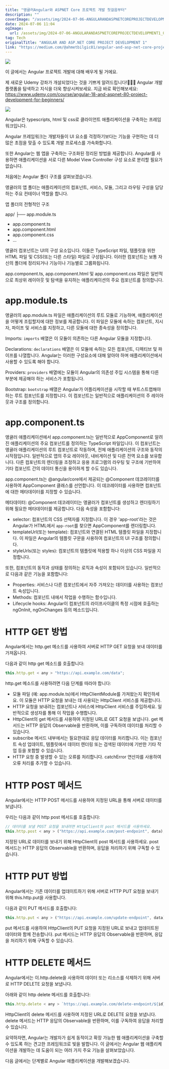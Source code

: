```yaml
---
title: "앵귤러Angular와 ASPNET Core 프로젝트 개발 첫걸음부터"
description: ""
coverImage: "/assets/img/2024-07-06-ANGULARANDASPNETCOREPROJECTDEVELOPMENT1_0.png"
date: 2024-07-06 11:04
ogImage:
  url: /assets/img/2024-07-06-ANGULARANDASPNETCOREPROJECTDEVELOPMENT1_0.png
tag: Tech
originalTitle: "ANGULAR AND ASP.NET CORE PROJECT DEVELOPMENT 1"
link: "https://medium.com/@ahmetbilgic81/angular-and-asp-net-core-project-development-1-44cbf3911708"
---
```


![](/assets/img/2024-07-06-ANGULARANDASPNETCOREPROJECTDEVELOPMENT1_0.png)

이 글에서는 Angular 프로젝트 개발에 대해 배우게 될 거에요.

제 새로운 Udemy 강좌가 개설되었다는 것을 기쁘게 알려드립니다!🎥🌟🚀 Angular 개발 플랫폼을 탐색하고 지식을 더욱 향상시켜보세요. 지금 바로 확인해보세요: https://www.udemy.com/course/angular-18-and-aspnet-80-project-development-for-beginners/

![](/assets/img/2024-07-06-ANGULARANDASPNETCOREPROJECTDEVELOPMENT1_1.png)

<div class="content-ad"></div>

Angular은 typescripts, html 및 css로 클라이언트 애플리케이션을 구축하는 프레임워크입니다.

Angular 프레임워크는 개발자들이 UI 요소를 걱정하기보다는 기능을 구현하는 데 더 많은 초점을 맞출 수 있도록 개발 프로세스를 가속화합니다.

또한 Angular는 웹 앱을 구축하는 구조화된 정리된 방법을 제공합니다. Angular를 사용하면 애플리케이션을 서로 다른 Model View Controller 구성 요소로 분리할 필요가 없습니다.

처음에는 Angular 폴더 구조를 살펴보겠습니다.

<div class="content-ad"></div>

앵귤러의 앱 폴더는 애플리케이션의 컴포넌트, 서비스, 모듈, 그리고 라우팅 구성을 담당하는 주요 컨테이너 역할을 합니다.

앱 폴더의 전형적인 구조

app/
├── app.module.ts

<div class="content-ad"></div>

- app.component.ts
- app.component.html
- app.component.css
- ...

<div class="content-ad"></div>

앵귤러 컴포넌트는 UI의 구성 요소입니다. 이들은 TypeScript 파일, 템플릿을 위한 HTML 파일 및 CSS(또는 다른 스타일) 파일로 구성됩니다. 이러한 컴포넌트는 보통 자신의 폴더에 정리되거나 기능이나 기능별로 그룹화됩니다.

app.component.ts, app.component.html 및 app.component.css 파일은 일반적으로 최상위 레이아웃 및 탐색을 유지하는 애플리케이션의 주요 컴포넌트를 정의합니다.

# app.module.ts

앵귤러의 app.module.ts 파일은 애플리케이션의 루트 모듈로 기능하며, 애플리케이션을 어떻게 조립할지에 대한 정보를 제공합니다. 이 파일은 모듈에 속하는 컴포넌트, 지시자, 파이프 및 서비스를 지정하고, 다른 모듈에 대한 종속성을 정의합니다.

<div class="content-ad"></div>

Imports: `imports` 배열은 이 모듈이 의존하는 다른 Angular 모듈을 지정합니다.

Declarations: `declarations` 배열은 이 모듈에 속하는 모든 컴포넌트, 디렉티브 및 파이프를 나열합니다. Angular는 이러한 구성요소에 대해 알아야 하며 애플리케이션에서 사용할 수 있도록 해야 합니다.

Providers: `providers` 배열에는 모듈이 Angular의 의존성 주입 시스템을 통해 다른 부분에 제공해야 하는 서비스가 포함됩니다.

Bootstrap: `bootstrap` 배열은 Angular가 어플리케이션을 시작할 때 부트스트랩해야 하는 루트 컴포넌트를 지정합니다. 이 컴포넌트는 일반적으로 애플리케이션의 주 레이아웃과 구조를 정의합니다.

<div class="content-ad"></div>

# app.component.ts

앵귤러 애플리케이션에서 app.component.ts는 일반적으로 AppComponent로 알려진 애플리케이션의 주요 컴포넌트를 정의하는 TypeScript 파일입니다. 이 컴포넌트는 앵귤러 애플리케이션의 루트 컴포넌트로 작동하며, 전체 애플리케이션의 구조와 동작의 시작점입니다. 일반적으로 앱의 주요 레이아웃, 내비게이션 및 다른 전역 요소를 보유합니다. 다른 컴포넌트의 렌더링을 조정하고 응용 프로그램의 라우팅 및 구조에 기반하여 기타 컴포넌트 간의 데이터 통신을 용이하게 할 수도 있습니다.

app.component.ts는 @angular/core에서 제공되는 @Component 데코레이터를 사용하여 AppComponent 클래스를 선언합니다. 이 데코레이터를 사용하면 컴포넌트에 대한 메타데이터를 지정할 수 있습니다.

메타데이터: @Component 데코레이터는 앵귤러가 컴포넌트를 생성하고 렌더링하기 위해 필요한 메타데이터를 제공합니다. 다음 속성을 포함합니다:

<div class="content-ad"></div>

- selector: 컴포넌트의 CSS 선택자를 지정합니다. 이 경우 'app-root'라는 것은 Angular가 HTML에서 `app-root`를 찾으면 AppComponent를 렌더링합니다.
- templateUrl(또는 template): 컴포넌트와 연결된 HTML 템플릿 파일을 지정합니다. 이 파일은 Angular의 템플릿 구문을 사용하여 컴포넌트의 UI 구조를 정의합니다.
- styleUrls(또는 styles): 컴포넌트의 템플릿에 적용할 하나 이상의 CSS 파일을 지정합니다.

또한, 컴포넌트의 동작과 상태를 정의하는 로직과 속성이 포함되어 있습니다. 일반적으로 다음과 같은 기능을 포함합니다:

- Properties: 서비스나 다른 컴포넌트에서 자주 가져오는 데이터를 사용하는 컴포넌트 속성입니다.
- Methods: 컴포넌트 내에서 작업을 수행하는 함수입니다.
- Lifecycle hooks: Angular이 컴포넌트의 라이프사이클의 특정 시점에 호출하는 ngOnInit, ngOnChanges 등의 메소드입니다.

# HTTP GET 방법

<div class="content-ad"></div>

Angular에서는 http.get 메소드를 사용하여 서버로 HTTP GET 요청을 보내 데이터를 가져옵니다.

다음과 같이 http get 메소드를 호출합니다:

```js
this.http.get < any > "https://api.example.com/data";
```

http.get 메소드를 사용하려면 다음 단계를 따라야 합니다:

<div class="content-ad"></div>

- 모듈 파일 (예: app.module.ts)에서 HttpClientModule를 가져왔는지 확인하세요. 이 모듈은 HTTP 요청을 보내는 데 사용되는 HttpClient 서비스를 제공합니다.
- HTTP 요청을 보내려는 컴포넌트나 서비스에 HttpClient 서비스를 주입하세요. 일반적으로 생성자를 통해 이 작업을 수행합니다.
- HttpClient의 get 메서드를 사용하여 지정된 URL로 GET 요청을 보냅니다. get 메서드는 HTTP 응답의 Observable을 반환하며, 이를 구독하여 데이터를 처리할 수 있습니다.
- subscribe 메서드 내부에서는 필요한대로 응답 데이터를 처리합니다. 이는 컴포넌트 속성 업데이트, 템플릿에서 데이터 렌더링 또는 검색된 데이터에 기반한 기타 작업 등을 포함할 수 있습니다.
- HTTP 요청 중 발생할 수 있는 오류를 처리합니다. catchError 연산자를 사용하여 오류 처리를 추가할 수 있습니다.

# HTTP POST 메서드

Angular에서는 HTTP POST 메서드를 사용하여 지정된 URL을 통해 서버로 데이터를 보냅니다.

우리는 다음과 같이 http post 메서드를 호출합니다:

<div class="content-ad"></div>

```js
// 데이터를 보낼 POST 요청을 보내려면 HttpClient의 post 메서드를 사용하세요.
this.http.post < any > ("https://api.example.com/post-endpoint", data);
```

지정된 URL로 데이터를 보내기 위해 HttpClient의 post 메서드를 사용하세요. post 메서드는 HTTP 응답의 Observable을 반환하며, 응답을 처리하기 위해 구독할 수 있습니다.

# HTTP PUT 방법

Angular에서는 기존 데이터를 업데이트하기 위해 서버로 HTTP PUT 요청을 보내기 위해 this.http.put을 사용합니다.

<div class="content-ad"></div>

다음과 같이 PUT 메서드를 호출합니다:

```js
this.http.put < any > ("https://api.example.com/update-endpoint", data);
```

put 메서드를 사용하여 HttpClient의 PUT 요청을 지정된 URL로 보내고 업데이트된 데이터와 함께 전송합니다. put 메서드는 HTTP 응답의 Observable을 반환하며, 응답을 처리하기 위해 구독할 수 있습니다.

# HTTP DELETE 메서드

<div class="content-ad"></div>

Angular에서는 이.http.delete을 사용하여 데이터 또는 리소스를 삭제하기 위해 서버로 HTTP DELETE 요청을 보냅니다.

아래와 같이 http delete 메서드를 호출합니다:

```js
this.http.delete < any > `https://api.example.com/delete-endpoint/${id}`;
```

HttpClient의 delete 메서드를 사용하여 지정된 URL로 DELETE 요청을 보냅니다. delete 메서드는 HTTP 응답의 Observable을 반환하며, 이를 구독하여 응답을 처리할 수 있습니다.

<div class="content-ad"></div>

요약하자면, Angular는 개발자가 쉽게 동적이고 확장 가능한 웹 애플리케이션을 구축할 수 있도록 하는 견고한 프레임워크로 빛을 발합니다. 이 글에서는 Angular 웹 애플리케이션을 개발하는 데 도움이 되는 여러 가지 주요 기능을 살펴보았습니다.

다음 글에서는 단계별로 Angular 애플리케이션을 개발해보겠습니다.
